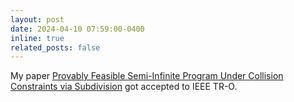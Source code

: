 ```yaml
---
layout: post
date: 2024-04-10 07:59:00-0400
inline: true
related_posts: false
---
```


My paper <a href="https://arxiv.org/abs/2302.01135">Provably Feasible Semi-Infinite Program Under Collision Constraints via Subdivision</a> got accepted to IEEE TR-O.
